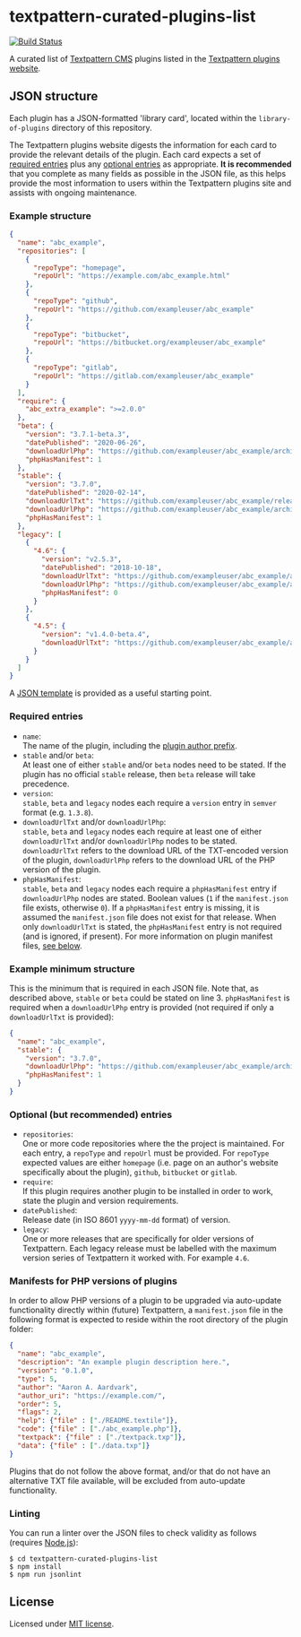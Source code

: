 # textpattern-curated-plugins-list

[![Build Status](https://travis-ci.com/textpattern/textpattern-curated-plugins-list.svg)](https://travis-ci.com/textpattern/textpattern-curated-plugins-list)

A curated list of [Textpattern CMS](https://textpattern.com) plugins listed in the [Textpattern plugins website](https://github.com/textpattern/textpattern-plugins-website).

## JSON structure

Each plugin has a JSON-formatted 'library card', located within the `library-of-plugins` directory of this repository.

The Textpattern plugins website digests the information for each card to provide the relevant details of the plugin. Each card expects a set of [required entries](#required-entries) plus any [optional entries](#optional-entries) as appropriate. **It is recommended** that you complete as many fields as possible in the JSON file, as this helps provide the most information to users within the Textpattern plugins site and assists with ongoing maintenance.

### Example structure

```JSON
{
  "name": "abc_example",
  "repositories": [
    {
      "repoType": "homepage",
      "repoUrl": "https://example.com/abc_example.html"
    },
    {
      "repoType": "github",
      "repoUrl": "https://github.com/exampleuser/abc_example"
    },
    {
      "repoType": "bitbucket",
      "repoUrl": "https://bitbucket.org/exampleuser/abc_example"
    },
    {
      "repoType": "gitlab",
      "repoUrl": "https://gitlab.com/exampleuser/abc_example"
    }
  ],
  "require": {
    "abc_extra_example": ">=2.0.0"
  },
  "beta": {
    "version": "3.7.1-beta.3",
    "datePublished": "2020-06-26",
    "downloadUrlPhp": "https://github.com/exampleuser/abc_example/archive/3.7.1-beta.3.zip",
    "phpHasManifest": 1
  },
  "stable": {
    "version": "3.7.0",
    "datePublished": "2020-02-14",
    "downloadUrlTxt": "https://github.com/exampleuser/abc_example/releases/download/3.7.0/abc_example_v3.7.0.txt",
    "downloadUrlPhp": "https://github.com/exampleuser/abc_example/archive/3.7.0.zip",
    "phpHasManifest": 1
  },
  "legacy": [
    {
      "4.6": {
        "version": "v2.5.3",
        "datePublished": "2018-10-18",
        "downloadUrlTxt": "https://github.com/exampleuser/abc_example/archive/v2.5.3.txt",
        "downloadUrlPhp": "https://github.com/exampleuser/abc_example/archive/v2.5.3.tar.gz",
        "phpHasManifest": 0
      }
    },
    {
      "4.5": {
        "version": "v1.4.0-beta.4",
        "downloadUrlTxt": "https://github.com/exampleuser/abc_example/archive/v1.4.0-beta.4_zip.txt"
      }
    }
  ]
}
```

A [JSON template](https://raw.githubusercontent.com/textpattern/textpattern-curated-plugins-list/master/template.json) is provided as a useful starting point.

### Required entries

* `name`:\
  The name of the plugin, including the [plugin author prefix](https://docs.textpattern.com/brand/author-prefixes-and-registration).
* `stable` and/or `beta`:\
  At least one of either `stable` and/or `beta` nodes need to be stated. If the plugin has no official `stable` release, then `beta` release will take precedence.
* `version`:\
  `stable`, `beta` and `legacy` nodes each require a `version` entry in `semver` format (e.g. `1.3.8`).
* `downloadUrlTxt` and/or `downloadUrlPhp`:\
  `stable`, `beta` and `legacy` nodes each require at least one of either `downloadUrlTxt` and/or `downloadUrlPhp` nodes to be stated. `downloadUrlTxt` refers to the download URL of the TXT-encoded version of the plugin, `downloadUrlPhp` refers to the download URL of the PHP version of the plugin.
* `phpHasManifest`:\
  `stable`, `beta` and `legacy` nodes each require a `phpHasManifest` entry if `downloadUrlPhp` nodes are stated. Boolean values (`1` if the `manifest.json` file exists, otherwise `0`). If a `phpHasManifest` entry is missing, it is assumed the `manifest.json` file does not exist for that release. When only `downloadUrlTxt` is stated, the `phpHasManifest` entry is not required (and is ignored, if present). For more information on plugin manifest files, [see below](#manifests-for-php-versions-of-plugins).

### Example minimum structure

This is the minimum that is required in each JSON file. Note that, as described above, `stable` or `beta` could be stated on line 3. `phpHasManifest` is required when a `downloadUrlPhp` entry is provided (not required if only a `downloadUrlTxt` is provided):

```JSON
{
  "name": "abc_example",
  "stable": {
    "version": "3.7.0",
    "downloadUrlPhp": "https://github.com/exampleuser/abc_example/archive/3.7.0.zip",
    "phpHasManifest": 1
  }
}
```

### Optional (but recommended) entries

* `repositories`:\
  One or more code repositories where the the project is maintained. For each entry, a `repoType` and `repoUrl` must be provided. For `repoType` expected values are either `homepage` (i.e. page on an author's website specifically about the plugin), `github`, `bitbucket` or `gitlab`.
* `require`:\
  If this plugin requires another plugin to be installed in order to work, state the plugin and version requirements.
* `datePublished`:\
  Release date (in ISO 8601 `yyyy-mm-dd` format) of version.
* `legacy`:\
  One or more releases that are specifically for older versions of Textpattern. Each legacy release must be labelled with the maximum version series of Textpattern it worked with. For example `4.6`.

### Manifests for PHP versions of plugins

In order to allow PHP versions of a plugin to be upgraded via auto-update functionality directly within (future) Textpattern, a `manifest.json` file in the following format is expected to reside within the root directory of the plugin folder:

```JSON
{
  "name": "abc_example",
  "description": "An example plugin description here.",
  "version": "0.1.0",
  "type": 5,
  "author": "Aaron A. Aardvark",
  "author_uri": "https://example.com/",
  "order": 5,
  "flags": 2,
  "help": {"file" : ["./README.textile"]},
  "code": {"file" : ["./abc_example.php"]},
  "textpack": {"file" : ["./textpack.txp"]},
  "data": {"file" : ["./data.txp"]}
}
```

Plugins that do not follow the above format, and/or that do not have an alternative TXT file available, will be excluded from auto-update functionality.

### Linting

You can run a linter over the JSON files to check validity as follows (requires [Node.js](https://nodejs.org/)):

```ShellSession
$ cd textpattern-curated-plugins-list
$ npm install
$ npm run jsonlint
```

## License

Licensed under [MIT license](https://github.com/textpattern/textpattern-curated-plugins-list/blob/master/LICENSE).
